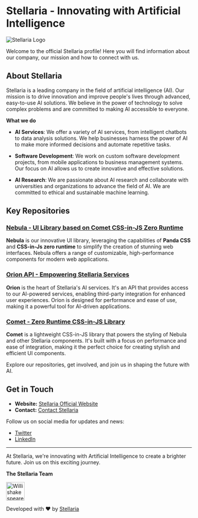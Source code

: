 # Stellaria - Innovating with Artificial Intelligence

![Stellaria Logo](https://storage.googleapis.com/stackly-assets/stellaria/stellaria/banner.png)

Welcome to the official Stellaria profile! Here you will find information about our company, our mission and how to connect with us.

## About Stellaria

Stellaria is a leading company in the field of artificial intelligence (AI). Our mission is to drive innovation and improve people's lives through advanced, easy-to-use AI solutions. We believe in the power of technology to solve complex problems and are committed to making AI accessible to everyone.

**What we do**

- **AI Services**: We offer a variety of AI services, from intelligent chatbots to data analysis solutions. We help businesses harness the power of AI to make more informed decisions and automate repetitive tasks.

- **Software Development**: We work on custom software development projects, from mobile applications to business management systems. Our focus on AI allows us to create innovative and effective solutions.

- **AI Research**: We are passionate about AI research and collaborate with universities and organizations to advance the field of AI. We are committed to ethical and sustainable machine learning.

## Key Repositories

### [Nebula - UI Library based on Comet CSS-in-JS Zero Runtime](https://github.com/StellariaApp/Nebula)


**Nebula** is our innovative UI library, leveraging the capabilities of **Panda CSS** and **CSS-in-Js zero runtime** to simplify the creation of stunning web interfaces. Nebula offers a range of customizable, high-performance components for modern web applications.

### [Orion API - Empowering Stellaria Services](https://github.com/StellariaApp/Orion)


**Orion** is the heart of Stellaria's AI services. It's an API that provides access to our AI-powered services, enabling third-party integration for enhanced user experiences. Orion is designed for performance and ease of use, making it a powerful tool for AI-driven applications.

### [Comet - Zero Runtime CSS-in-JS Library](https://github.com/StellariaApp/Comet)


**Comet** is a lightweight CSS-in-JS library that powers the styling of Nebula and other Stellaria components. It's built with a focus on performance and ease of integration, making it the perfect choice for creating stylish and efficient UI components.


Explore our repositories, get involved, and join us in shaping the future with AI.

## Get in Touch

- **Website:** [Stellaria Official Website](https://stellaria.app)
- **Contact:** [Contact Stellaria](https://stellaria.app/contact)

Follow us on social media for updates and news:

- [Twitter](https://twitter.com/StellariaApp)
- [LinkedIn](https://www.linkedin.com/company/stellariaApp)

---

At Stellaria, we're innovating with Artificial Intelligence to create a brighter future. Join us on this exciting journey.

**The Stellaria Team**

<a href="https://github.com/WillishakespeareSKR13"><img src="https://avatars.githubusercontent.com/u/95162949?v=3" title="Willishakespeare" width="50" height="50"></a>

Developed with ❤️ by [Stellaria](https://stellaria.app)
